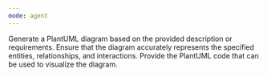 ```yaml
---
mode: agent
---
```

Generate a PlantUML diagram based on the provided description or requirements. Ensure that the diagram accurately represents the specified entities, relationships, and interactions. Provide the PlantUML code that can be used to visualize the diagram.
